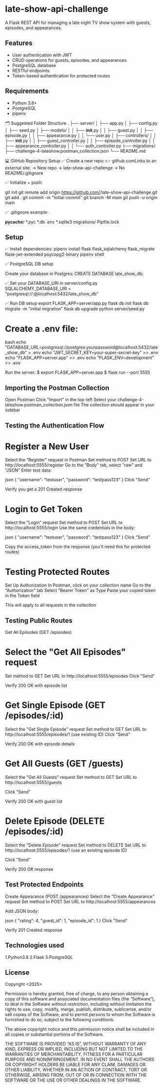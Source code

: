 # late-show-api-challenge
A Flask REST API for managing a late night TV show system with guests, episodes, and appearances.

## Features

- User authentication with JWT
- CRUD operations for guests, episodes, and appearances
- PostgreSQL database
- RESTful endpoints
- Token-based authentication for protected routes

## Requirements

- Python 3.8+
- PostgreSQL
- pipenv 

🗂 Suggested Folder Structure
.
├── server/
│   ├── app.py
│   ├── config.py
│   ├── seed.py
│   ├── models/
│   │   ├── __init__.py
│   │   ├── guest.py
│   │   ├── episode.py
│   │   ├── appearance.py
│   │   └── user.py
│   ├── controllers/
│   │   ├── __init__.py
│   │   ├── guest_controller.py
│   │   ├── episode_controller.py
│   │   ├── appearance_controller.py
│   │   └── auth_controller.py
├── migrations/
├── challenge-4-lateshow.postman_collection.json
└── README.md
 
💻 GitHub Repository Setup
✅ Create a new repo:
👉 github.comLinks to an external site. → New repo → late-show-api-challenge → No README/.gitignore


✅ Initialize + push:

git init git remote add origin https://github.com/<username>/late-show-api-challenge.git git add . git commit -m "Initial commit" git branch -M main git push -u origin main

✅ .gitignore example:


__pycache__/
*.pyc
*.db
.env
*.sqlite3
migrations/
Pipfile.lock

## Setup
✅ Install dependencies:
pipenv install flask flask_sqlalchemy flask_migrate flask-jwt-extended psycopg2-binary pipenv shell

✅ PostgreSQL DB setup

Create your database in Postgres:
CREATE DATABASE late_show_db;

✅ Set your DATABASE_URI in server/config.py
SQLALCHEMY_DATABASE_URI = "postgresql://<user>:<password>@localhost:5432/late_show_db"

✅ Run DB setup
export FLASK_APP=server/app.py 
flask db init 
flask db migrate -m "initial migration" 
flask db upgrade 
python server/seed.py

# Create a .env file:
bash
echo "DATABASE_URL=postgresql://postgres:yourpassword@localhost:5432/late_show_db" > .env
echo "JWT_SECRET_KEY=your-super-secret-key" >> .env
echo "FLASK_APP=server.app" >> .env
echo "FLASK_ENV=development" >> .env

Run the server:
$ export FLASK_APP=server.app
$ flask run --port 5555
## Importing the Postman Collection
Open Postman
Click "Import" in the top-left
Select your challenge-4-lateshow.postman_collection.json file
The collection should appear in your sidebar

## Testing the Authentication Flow
# Register a New User
Select the "Register" request in Postman
Set method to POST
Set URL to http://localhost:5555/register
Go to the "Body" tab, select "raw" and "JSON"
Enter test data:

json
{
    "username": "testuser",
    "password": "testpass123"
}
Click "Send"

Verify you get a 201 Created response

# Login to Get Token
Select the "Login" request
Set method to POST
Set URL to http://localhost:5555/login
Use the same credentials in the body:

json
{
    "username": "testuser",
    "password": "testpass123"
}
Click "Send"

Copy the access_token from the response (you'll need this for protected routes)

# Testing Protected Routes
Set Up Authorization
In Postman, click on your collection name
Go to the "Authorization" tab
Select "Bearer Token" as Type
Paste your copied token in the Token field

This will apply to all requests in the collection

 ## Testing Public Routes
Get All Episodes (GET /episodes)

# Select the "Get All Episodes" request

Set method to GET
Set URL to http://localhost:5555/episodes
Click "Send"

Verify 200 OK with episode list

# Get Single Episode (GET /episodes/:id)

Select the "Get Single Episode" request
Set method to GET
Set URL to http://localhost:5555/episodes/1 (use existing ID)
Click "Send"

Verify 200 OK with episode details

# Get All Guests (GET /guests)

Select the "Get All Guests" request
Set method to GET
Set URL to http://localhost:5555/guests

Click "Send"

Verify 200 OK with guest list

# Delete Episode (DELETE /episodes/:id)

Select the "Delete Episode" request
Set method to DELETE
Set URL to http://localhost:5555/episodes/1 (use an existing episode ID)

Click "Send"

Verify 200 OK response

## Test Protected Endpoints
Create Appearance (POST /appearances)
Select the "Create Appearance" request
Set method to POST
Set URL to http://localhost:5555/appearances

Add JSON body:

json
{
    "rating": 4,
    "guest_id": 1,
    "episode_id": 1
}
Click "Send"

Verify 201 Created response

## Technologies used
1.Python3.8
2.Flask
3.PostgreSQL

## License
Copyright <2025> <Kelly Brian>

Permission is hereby granted, free of charge, to any person obtaining a copy of this software and associated documentation files (the “Software”), to deal in the Software without restriction, including without limitation the rights to use, copy, modify, merge, publish, distribute, sublicense, and/or sell copies of the Software, and to permit persons to whom the Software is furnished to do so, subject to the following conditions:

The above copyright notice and this permission notice shall be included in all copies or substantial portions of the Software.

THE SOFTWARE IS PROVIDED “AS IS”, WITHOUT WARRANTY OF ANY KIND, EXPRESS OR IMPLIED, INCLUDING BUT NOT LIMITED TO THE WARRANTIES OF MERCHANTABILITY, FITNESS FOR A PARTICULAR PURPOSE AND NONINFRINGEMENT. IN NO EVENT SHALL THE AUTHORS OR COPYRIGHT HOLDERS BE LIABLE FOR ANY CLAIM, DAMAGES OR OTHER LIABILITY, WHETHER IN AN ACTION OF CONTRACT, TORT OR OTHERWISE, ARISING FROM, OUT OF OR IN CONNECTION WITH THE SOFTWARE OR THE USE OR OTHER DEALINGS IN THE SOFTWARE.

